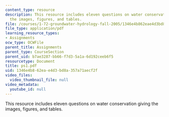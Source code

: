 ```yaml
---
content_type: resource
description: This resource includes eleven questions on water conservation giving
  the images, figures, and tables.
file: /courses/1-72-groundwater-hydrology-fall-2005/1346e4b862eae4d3bd8a357a71aecf2f_ps1.pdf
file_type: application/pdf
learning_resource_types:
- Assignments
ocw_type: OCWFile
parent_title: Assignments
parent_type: CourseSection
parent_uid: b7ae3287-bb66-f7d3-5a1a-6d192ceeb6f5
resourcetype: Document
title: ps1.pdf
uid: 1346e4b8-62ea-e4d3-bd8a-357a71aecf2f
video_files:
  video_thumbnail_file: null
video_metadata:
  youtube_id: null
---
```

This resource includes eleven questions on water conservation giving the images, figures, and tables.

